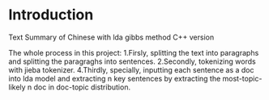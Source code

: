# Introduction
Text Summary of Chinese with lda gibbs method C++ version



The whole process in this project:
1.Firsly, splitting the text into paragraphs and splitting the paragraghs into sentences.
2.Secondly, tokenizing words with jieba tokenizer.
4.Thirdly, specially, inputting each sentence as a doc into lda model and extracting n key sentences by extracting the most-topic-likely n doc in doc-topic distribution.

